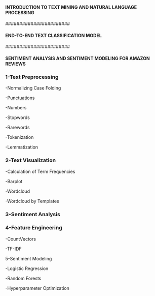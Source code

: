 
#### INTRODUCTION TO TEXT MINING AND NATURAL LANGUAGE PROCESSING 

#######################
#### END-TO-END TEXT CLASSIFICATION MODEL 

#######################
#### SENTIMENT ANALYSIS AND SENTIMENT MODELING FOR AMAZON REVIEWS


### 1-Text Preprocessing

-Normalizing Case Folding

-Punctuations

-Numbers

-Stopwords

-Rarewords

-Tokenization

-Lemmatization

### 2-Text Visualization

-Calculation of Term Frequencies

-Barplot

-Wordcloud

-Wordcloud by Templates

### 3-Sentiment Analysis 

### 4-Feature Engineering 

-CountVectors

-TF-IDF

5-Sentiment Modeling

-Logistic Regression

-Random Forests

-Hyperparameter Optimization

